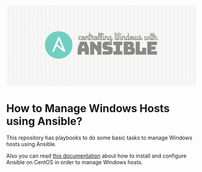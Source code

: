 ![alt text](images/ansible-windows-945x400.png)  


# How to Manage Windows Hosts using Ansible?
This repository has playbooks to do some basic tasks to manage Windows hosts using Ansible.

Also you can read [this documentation](installation.md) about how to install and configure Ansible on CentOS in order to manage Windows hosts.




